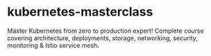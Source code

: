 # kubernetes-masterclass
Master Kubernetes from zero to production expert! Complete course covering architecture, deployments, storage, networking, security, monitoring &amp; Istio service mesh.
